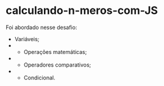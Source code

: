 # calculando-n-meros-com-JS

Foi abordado nesse desafio:  
- Variáveis; 
- - Operações matemáticas; 
- - Operadores comparativos; 
- - Condicional.

